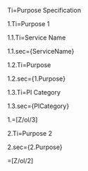 Ti=Purpose Specification

1.Ti=Purpose 1

1.1.Ti=Service Name

1.1.sec={ServiceName}

1.2.Ti=Purpose

1.2.sec={1.Purpose}

1.3.Ti=PI Category

1.3.sec={PICategory}

1.=[Z/ol/3]

2.Ti=Purpose 2

2.sec={2.Purpose}

=[Z/ol/2]